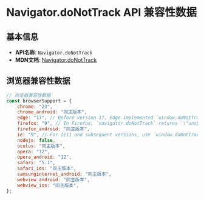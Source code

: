 # Navigator.doNotTrack API 兼容性数据

## 基本信息

- **API名称**: `Navigator.doNotTrack`
- **MDN文档**: [Navigator.doNotTrack](https://developer.mozilla.org/docs/Web/API/Navigator/doNotTrack)

## 浏览器兼容性数据

```javascript
// 浏览器兼容性数据
const browserSupport = {
    chrome: "23",
    chrome_android: "同主版本",
    edge: "17", // Before version 17, Edge implemented `window.doNotTrack`.,
    firefox: "9", // In Firefox, `navigator.doNotTrack` returns `\"unspecified\"` instead of `null`.; Before Firefox 32, ...,
    firefox_android: "同主版本",
    ie: "9", // For IE11 and subsequent versions, use `window.doNotTrack`,
    nodejs: false,
    oculus: "同主版本",
    opera: "12",
    opera_android: "12",
    safari: "5.1",
    safari_ios: "同主版本",
    samsunginternet_android: "同主版本",
    webview_android: "同主版本",
    webview_ios: "同主版本",
};

```

